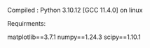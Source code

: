 Compiled : 
Python 3.10.12
[GCC 11.4.0] on linux

Requirments:

matplotlib==3.7.1
numpy==1.24.3
scipy==1.10.1
